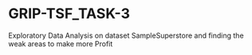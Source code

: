 # GRIP-TSF_TASK-3
Exploratory Data Analysis on dataset SampleSuperstore and finding the weak areas to make more Profit
